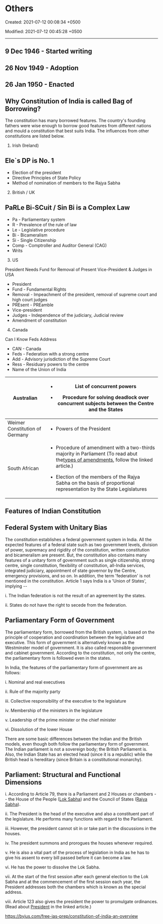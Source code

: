 # Others

Created: 2021-07-12 00:08:34 +0500

Modified: 2021-07-12 00:45:28 +0500

---

## 9 Dec 1946 - Started writing

## 26 Nov 1949 - Adoption

## 26 Jan 1950 - Enacted

## Why Constitution of India is called Bag of Borrowing?

The constitution has many borrowed features. The country's founding fathers were wise enough to borrow good features from different nations and mould a constitution that best suits India. The influences from other constitutions are listed below.

1. Irish (Ireland)

## Ele`s DP is No. 1

- Election of the president
- Directive Principles of State Policy
- Method of nomination of members to the Rajya Sabha

2. British / UK

## PaRLe Bi-SCuit / Sin Bi is a Complex Law

- Pa - Parliamentary system
- R - Prevalence of the rule of law
- Le - Legislative procedure
- Bi - Bicameralism
- Si - Single Citizenship
- Comp - Comptroller and Auditor General (CAG)
- Writs

3. US

President Needs Fund for Removal of Present Vice-President & Judges in USA

- President
- Fund - Fundamental Rights
- Removal - Impeachment of the president, removal of supreme court and high court judges
- PREsent - PREamble
- Vice-president
- Judges - Independence of the judiciary, Judicial review
- Amendment of constitution

4. Canada

Can I Know Feds Address

- CAN - Canada
- Feds - Federation with a strong centre
- Add - Advisory jurisdiction of the Supreme Court
- Ress - Residuary powers to the centre
- Name of the Union of India

<table>
<colgroup>
<col style="width: 26%" />
<col style="width: 73%" />
</colgroup>
<thead>
<tr class="header">
<th>Australian</th>
<th><ul class="incremental">
<li><p>List of concurrent powers</p></li>
<li><p>Procedure for solving deadlock over concurrent subjects between the Centre and the States</p></li>
</ul></th>
</tr>
</thead>
<tbody>
<tr>
<td>Weimer Constitution of Germany</td>
<td><ul class="incremental">
<li><p>Powers of the President</p></li>
</ul></td>
</tr>
<tr>
<td>South African</td>
<td><ul class="incremental">
<li><p>Procedure of amendment with a two-thirds majority in Parliament (To read abut the<a href="https://byjus.com/free-ias-prep/types-of-amendment/">types of amendments</a>, follow the linked article.)</p></li>
<li><p>Election of the members of the Rajya Sabha on the basis of proportional representation by the State Legislatures</p></li>
</ul></td>
</tr>
</tbody>
</table>

## Features of Indian Constitution

## Federal System with Unitary Bias

The constitution establishes a federal government system in India. All the expected features of a federal state such as two government levels, division of power, supremacy and rigidity of the constitution, written constitution and bicameralism are present. But, the constitution also contains many features of a unitary form of government such as single citizenship, strong centre, single constitution, flexibility of constitution, all-India services, integrated judiciary, appointment of state governor by the Centre, emergency provisions, and so on. In addition, the term 'federation' is not mentioned in the constitution. Article 1 says India is a 'Union of States', implying --

i.  The Indian federation is not the result of an agreement by the states.

ii. States do not have the right to secede from the federation.

## Parliamentary Form of Government

The parliamentary form, borrowed from the British system, is based on the principle of cooperation and coordination between the legislative and executive. This form of government is alternatively known as the Westminster model of government. It is also called responsible government and cabinet government. According to the constitution, not only the centre, the parliamentary form is followed even in the states.

In India, the features of the parliamentary form of government are as follows:

i.  Nominal and real executives

ii. Rule of the majority party

iii. Collective responsibility of the executive to the legislature

iv. Membership of the ministers in the legislature

v.  Leadership of the prime minister or the chief minister

vi. Dissolution of the lower House

There are some basic differences between the Indian and the British models, even though both follow the parliamentary form of government. The Indian parliament is not a sovereign body; the British Parliament is. Also, the Indian State has an elected head (since it is a republic) while the British head is hereditary (since Britain is a constitutional monarchy).

## Parliament: Structural and Functional Dimensions

i.  According to Article 79, there is a Parliament and 2 Houses or chambers -- the House of the People ([Lok Sabha](https://byjus.com/free-ias-prep/the-lok-sabha/)) and the Council of States ([Rajya Sabha](https://byjus.com/free-ias-prep/the-rajya-sabha/)).

ii. The President is the head of the executive and also a constituent part of the legislature. He performs many functions with regard to the Parliament.

iii. However, the president cannot sit in or take part in the discussions in the houses.

iv. The president summons and prorogues the houses whenever required.

v.  He is also a vital part of the process of legislation in India as he has to give his assent to every bill passed before it can become a law.

vi. He has the power to dissolve the Lok Sabha.

vii. At the start of the first session after each general election to the Lok Sabha and at the commencement of the first session each year, the President addresses both the chambers which is known as the special address.

viii. Article 123 also gives the president the power to promulgate ordinances. (Read about [President](https://byjus.com/free-ias-prep/president/) in the linked article.)

<https://byjus.com/free-ias-prep/constitution-of-india-an-overview>
